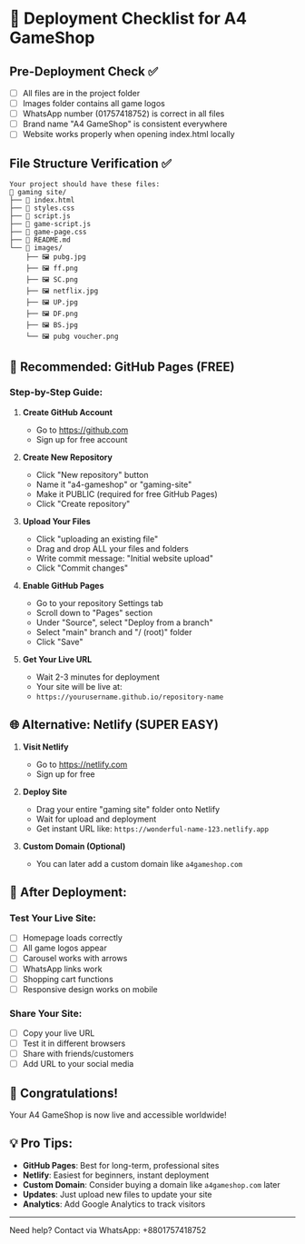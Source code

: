 # 🚀 Deployment Checklist for A4 GameShop

## Pre-Deployment Check ✅
- [ ] All files are in the project folder
- [ ] Images folder contains all game logos
- [ ] WhatsApp number (01757418752) is correct in all files
- [ ] Brand name "A4 GameShop" is consistent everywhere
- [ ] Website works properly when opening index.html locally

## File Structure Verification ✅
```
Your project should have these files:
📁 gaming site/
├── 📄 index.html
├── 📄 styles.css  
├── 📄 script.js
├── 📄 game-script.js
├── 📄 game-page.css
├── 📄 README.md
└── 📁 images/
    ├── 🖼️ pubg.jpg
    ├── 🖼️ ff.png
    ├── 🖼️ SC.png
    ├── 🖼️ netflix.jpg
    ├── 🖼️ UP.jpg
    ├── 🖼️ DF.png
    ├── 🖼️ BS.jpg
    └── 🖼️ pubg voucher.png
```

## 🎯 Recommended: GitHub Pages (FREE)

### Step-by-Step Guide:

1. **Create GitHub Account**
   - Go to https://github.com
   - Sign up for free account

2. **Create New Repository**
   - Click "New repository" button
   - Name it "a4-gameshop" or "gaming-site"
   - Make it PUBLIC (required for free GitHub Pages)
   - Click "Create repository"

3. **Upload Your Files**
   - Click "uploading an existing file"
   - Drag and drop ALL your files and folders
   - Write commit message: "Initial website upload"
   - Click "Commit changes"

4. **Enable GitHub Pages**
   - Go to your repository Settings tab
   - Scroll down to "Pages" section
   - Under "Source", select "Deploy from a branch"
   - Select "main" branch and "/ (root)" folder
   - Click "Save"

5. **Get Your Live URL**
   - Wait 2-3 minutes for deployment
   - Your site will be live at:
   - `https://yourusername.github.io/repository-name`

## 🌐 Alternative: Netlify (SUPER EASY)

1. **Visit Netlify**
   - Go to https://netlify.com
   - Sign up for free

2. **Deploy Site**
   - Drag your entire "gaming site" folder onto Netlify
   - Wait for upload and deployment
   - Get instant URL like: `https://wonderful-name-123.netlify.app`

3. **Custom Domain (Optional)**
   - You can later add a custom domain like `a4gameshop.com`

## 📱 After Deployment:

### Test Your Live Site:
- [ ] Homepage loads correctly
- [ ] All game logos appear
- [ ] Carousel works with arrows
- [ ] WhatsApp links work
- [ ] Shopping cart functions
- [ ] Responsive design works on mobile

### Share Your Site:
- [ ] Copy your live URL
- [ ] Test it in different browsers
- [ ] Share with friends/customers
- [ ] Add URL to your social media

## 🎉 Congratulations!
Your A4 GameShop is now live and accessible worldwide!

## 💡 Pro Tips:
- **GitHub Pages**: Best for long-term, professional sites
- **Netlify**: Easiest for beginners, instant deployment
- **Custom Domain**: Consider buying a domain like `a4gameshop.com` later
- **Updates**: Just upload new files to update your site
- **Analytics**: Add Google Analytics to track visitors

---
Need help? Contact via WhatsApp: +8801757418752
